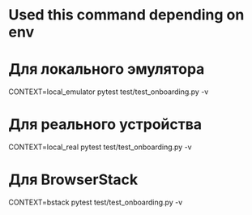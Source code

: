 # Used this command depending on env

# Для локального эмулятора
CONTEXT=local_emulator pytest test/test_onboarding.py -v

# Для реального устройства
CONTEXT=local_real pytest test/test_onboarding.py -v

# Для BrowserStack
CONTEXT=bstack pytest test/test_onboarding.py -v